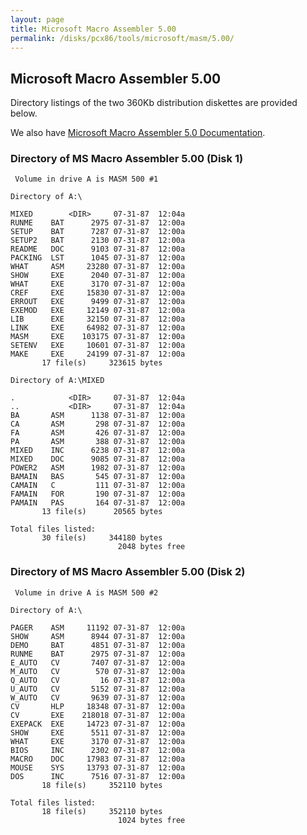 ```yaml
---
layout: page
title: Microsoft Macro Assembler 5.00
permalink: /disks/pcx86/tools/microsoft/masm/5.00/
---
```


Microsoft Macro Assembler 5.00
------------------------------

Directory listings of the two 360Kb distribution diskettes are provided below.

We also have [Microsoft Macro Assembler 5.0 Documentation](/pubs/pc/software/tools/microsoft/masm/5.00/).

### Directory of MS Macro Assembler 5.00 (Disk 1)

	 Volume in drive A is MASM 500 #1

	Directory of A:\

	MIXED        <DIR>     07-31-87  12:04a
	RUNME    BAT      2975 07-31-87  12:00a
	SETUP    BAT      7287 07-31-87  12:00a
	SETUP2   BAT      2130 07-31-87  12:00a
	README   DOC      9103 07-31-87  12:00a
	PACKING  LST      1045 07-31-87  12:00a
	WHAT     ASM     23280 07-31-87  12:00a
	SHOW     EXE      2040 07-31-87  12:00a
	WHAT     EXE      3170 07-31-87  12:00a
	CREF     EXE     15830 07-31-87  12:00a
	ERROUT   EXE      9499 07-31-87  12:00a
	EXEMOD   EXE     12149 07-31-87  12:00a
	LIB      EXE     32150 07-31-87  12:00a
	LINK     EXE     64982 07-31-87  12:00a
	MASM     EXE    103175 07-31-87  12:00a
	SETENV   EXE     10601 07-31-87  12:00a
	MAKE     EXE     24199 07-31-87  12:00a
	       17 file(s)     323615 bytes

	Directory of A:\MIXED

	.            <DIR>     07-31-87  12:04a
	..           <DIR>     07-31-87  12:04a
	BA       ASM      1138 07-31-87  12:00a
	CA       ASM       298 07-31-87  12:00a
	FA       ASM       426 07-31-87  12:00a
	PA       ASM       388 07-31-87  12:00a
	MIXED    INC      6238 07-31-87  12:00a
	MIXED    DOC      9085 07-31-87  12:00a
	POWER2   ASM      1982 07-31-87  12:00a
	BAMAIN   BAS       545 07-31-87  12:00a
	CAMAIN   C         111 07-31-87  12:00a
	FAMAIN   FOR       190 07-31-87  12:00a
	PAMAIN   PAS       164 07-31-87  12:00a
	       13 file(s)      20565 bytes

	Total files listed:
	       30 file(s)     344180 bytes
	                        2048 bytes free

### Directory of MS Macro Assembler 5.00 (Disk 2)

	 Volume in drive A is MASM 500 #2

	Directory of A:\

	PAGER    ASM     11192 07-31-87  12:00a
	SHOW     ASM      8944 07-31-87  12:00a
	DEMO     BAT      4851 07-31-87  12:00a
	RUNME    BAT      2975 07-31-87  12:00a
	E_AUTO   CV       7407 07-31-87  12:00a
	M_AUTO   CV        570 07-31-87  12:00a
	Q_AUTO   CV         16 07-31-87  12:00a
	U_AUTO   CV       5152 07-31-87  12:00a
	W_AUTO   CV       9639 07-31-87  12:00a
	CV       HLP     18348 07-31-87  12:00a
	CV       EXE    218018 07-31-87  12:00a
	EXEPACK  EXE     14723 07-31-87  12:00a
	SHOW     EXE      5511 07-31-87  12:00a
	WHAT     EXE      3170 07-31-87  12:00a
	BIOS     INC      2302 07-31-87  12:00a
	MACRO    DOC     17983 07-31-87  12:00a
	MOUSE    SYS     13793 07-31-87  12:00a
	DOS      INC      7516 07-31-87  12:00a
	       18 file(s)     352110 bytes

	Total files listed:
	       18 file(s)     352110 bytes
	                        1024 bytes free
